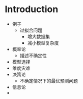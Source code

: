 # Introduction

* 例子
  * 过拟合问题
    * 增大数据集
    * 减小模型复杂度
* 概率论
  * 描述不确定性
* 模型选择
* 维度灾难
* 决策论
  * 不确定情况下的最优预测问题
* 信息论
* 